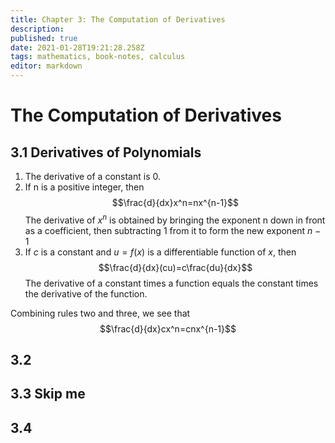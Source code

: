 ```yaml
---
title: Chapter 3: The Computation of Derivatives
description: 
published: true
date: 2021-01-28T19:21:28.258Z
tags: mathematics, book-notes, calculus
editor: markdown
---
```


# The Computation of Derivatives
## 3.1 Derivatives of Polynomials

1) The derivative of a constant is 0.
2) If n is a positive integer, then 
$$\frac{d}{dx}x^n=nx^{n-1}$$
The derivative of $x^n$ is obtained by bringing the exponent n down in front as a coefficient, then subtracting $1$ from it to form the new exponent $n-1$
3) If $c$ is a constant and $u = f(x)$ is a differentiable function of $x$, then
$$\frac{d}{dx}(cu)=c\frac{du}{dx}$$
The derivative of a constant times a function equals the constant times the derivative of the function.

Combining rules two and three, we see that 
$$\frac{d}{dx}cx^n=cnx^{n-1}$$
## 3.2
## 3.3 Skip me
## 3.4